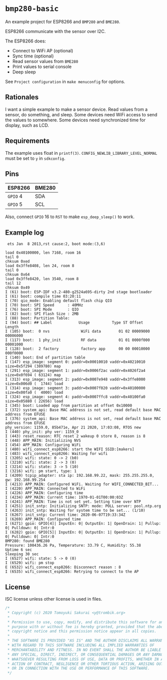 # `bmp280-basic`

An example project for ESP8266 and `BMP280` and `BME280`.

ESP8266 communicate with the sensor over I2C.

The ESP8266 does:

- Connect to WiFi AP (optional)
- Sync time (optional)
- Read sensor values from `BME280`
- Print values to serial console
- Deep sleep

See `Project configuration` in `make menuconfig` for options.

## Rationales

I want a simple example to make a sensor device. Read values from a sensor,
do something, and sleep. Some devices need WiFi access to send the values to
somewhere. Some devices need synchronized time for display, such as LCD.

## Requirements

The example uses float in `printf(3)`. `CONFIG_NEWLIB_LIBRARY_LEVEL_NORMAL`
must be set to `y` in `sdkconfig`.

## Pins

| ESP8266   | BME280 |
|-----------|--------|
| `GPIO` 4  | SDA    |
| `GPIO` 5  | SCL    |

Also, connect `GPIO` 16 to `RST` to make `esp_deep_sleep()` to work.

## Example log

```console
 ets Jan  8 2013,rst cause:2, boot mode:(3,6)

load 0x40100000, len 7168, room 16
tail 0
chksum 0xed
load 0x3ffe8408, len 24, room 8
tail 0
chksum 0x64
load 0x3ffe8420, len 3540, room 8
tail 12
chksum 0x49
I (61) boot: ESP-IDF v3.2-480-g2524a695-dirty 2nd stage bootloader
I (61) boot: compile time 03:20:11
I (70) qio_mode: Enabling default flash chip QIO
I (70) boot: SPI Speed      : 40MHz
I (76) boot: SPI Mode       : QIO
I (82) boot: SPI Flash Size : 2MB
I (88) boot: Partition Table:
I (94) boot: ## Label            Usage          Type ST Offset   Length
I (105) boot:  0 nvs              WiFi data        01 02 00009000 00006000
I (117) boot:  1 phy_init         RF data          01 01 0000f000 00001000
I (128) boot:  2 factory          factory app      00 00 00010000 000f0000
I (140) boot: End of partition table
I (147) esp_image: segment 0: paddr=0x00010010 vaddr=0x40210010 size=0x5f294 (389780) map
I (291) esp_image: segment 1: paddr=0x0006f2ac vaddr=0x4026f2a4 size=0x0f694 ( 63124) map
I (313) esp_image: segment 2: paddr=0x0007e948 vaddr=0x3ffe8000 size=0x006d0 (  1744) load
I (314) esp_image: segment 3: paddr=0x0007f020 vaddr=0x40100000 size=0x00fa0 (  4000) load
I (324) esp_image: segment 4: paddr=0x0007ffc8 vaddr=0x40100fa0 size=0x05880 ( 22656) load
I (345) boot: Loaded app from partition at offset 0x10000
I (372) system_api: Base MAC address is not set, read default base MAC address from EFUSE
I (376) system_api: Base MAC address is not set, read default base MAC address from EFUSE
phy_version: 1159.0, 85b471e, Apr 21 2020, 17:03:08, RTOS new
I (440) phy_init: phy ver: 1159_0
I (443) reset_reason: RTC reset 2 wakeup 0 store 8, reason is 8
I (448) APP_MAIN: Initializing NVS
I (454) APP_MAIN: Configuring WiFi
I (480) wifi_connect_esp8266: start the WIFI SSID:[makers]
I (483) wifi_connect_esp8266: Waiting for wifi
I (3205) wifi: state: 0 -> 2 (b0)
I (3210) wifi: state: 2 -> 3 (0)
I (3214) wifi: state: 3 -> 5 (10)
I (3216) wifi: pm start, type: 1
I (4209) tcpip_adapter: sta ip: 192.168.99.22, mask: 255.255.255.0, gw: 192.168.99.254
I (4213) APP_MAIN: Configured WiFi. Waiting for WIFI_CONNECTED_BIT...
I (4220) APP_MAIN: Connected to WiFi
I (4226) APP_MAIN: Configuring time
I (4234) APP_MAIN: Current time: 1970-01-01T00:00:03Z
I (4241) APP_MAIN: Time is not set yet. Setting time over NTP
I (4251) init_sntp: Initializing SNTP: mode: POLL server: pool.ntp.org
I (4263) init_sntp: Waiting for system time to be set... (1/10)
I (6267) init_sntp: Current time: 2020-06-07T19:33:34Z
I (6269) APP_MAIN: Configured time
I (6271) gpio: GPIO[4]| InputEn: 0| OutputEn: 1| OpenDrain: 1| Pullup: 0| Pulldown: 0| Intr:0
I (6282) gpio: GPIO[5]| InputEn: 0| OutputEn: 1| OpenDrain: 1| Pullup: 0| Pulldown: 0| Intr:0
BMP280: found BME280
Pressure: 100436.26 Pa, Temperature: 33.79 C, Humidity: 55.38
Uptime 6 sec
Sleeping 30 sec
I (6527) wifi: state: 5 -> 0 (0)
I (6529) wifi: pm stop
E (6532) wifi_connect_esp8266: Disconnect reason : 8
I (6535) wifi_connect_esp8266: Retrying to connect to the AP
```

## License

ISC license unless other license is used in files.

```c
/*
 * Copyright (c) 2020 Tomoyuki Sakurai <y@trombik.org>
 *
 * Permission to use, copy, modify, and distribute this software for any
 * purpose with or without fee is hereby granted, provided that the above
 * copyright notice and this permission notice appear in all copies.
 *
 * THE SOFTWARE IS PROVIDED "AS IS" AND THE AUTHOR DISCLAIMS ALL WARRANTIES
 * WITH REGARD TO THIS SOFTWARE INCLUDING ALL IMPLIED WARRANTIES OF
 * MERCHANTABILITY AND FITNESS. IN NO EVENT SHALL THE AUTHOR BE LIABLE FOR
 * ANY SPECIAL, DIRECT, INDIRECT, OR CONSEQUENTIAL DAMAGES OR ANY DAMAGES
 * WHATSOEVER RESULTING FROM LOSS OF USE, DATA OR PROFITS, WHETHER IN AN
 * ACTION OF CONTRACT, NEGLIGENCE OR OTHER TORTIOUS ACTION, ARISING OUT OF
 * OR IN CONNECTION WITH THE USE OR PERFORMANCE OF THIS SOFTWARE.
 */
```
